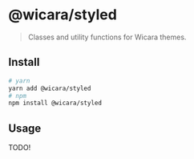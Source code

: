 # @wicara/styled

> Classes and utility functions for Wicara themes.

## Install

```sh
# yarn
yarn add @wicara/styled
# npm
npm install @wicara/styled
```

## Usage

TODO!
